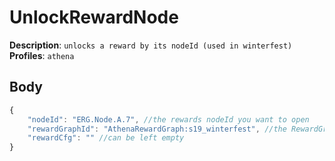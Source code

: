 # UnlockRewardNode

**Description**: `unlocks a reward by its nodeId (used in winterfest)` \
**Profiles**: `athena`

## Body
```js
{
    "nodeId": "ERG.Node.A.7", //the rewards nodeId you want to open
    "rewardGraphId": "AthenaRewardGraph:s19_winterfest", //the RewardGraphs GUID
    "rewardCfg": "" //can be left empty
}
```

